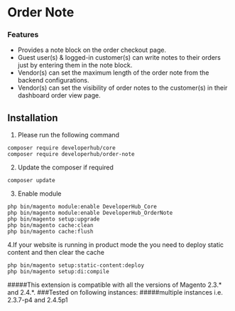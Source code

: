 [//]: # (File format based on https://www.makeareadme.com/)

# Order Note
### Features
* Provides a note block on the order checkout page.
* Guest user(s) & logged-in customer(s) can write notes to their orders just by
entering them in the note block.
* Vendor(s) can set the maximum length of the order note from the backend
configurations.
* Vendor(s) can set the visibility of order notes to the customer(s) in their dashboard
order view page.


## Installation

1. Please run the following command
```shell
composer require developerhub/core
composer require developerhub/order-note
```

2. Update the composer if required
```shell
composer update
```

3. Enable module
```shell
php bin/magento module:enable DeveloperHub_Core
php bin/magento module:enable DeveloperHub_OrderNote
php bin/magento setup:upgrade
php bin/magento cache:clean
php bin/magento cache:flush
```
4.If your website is running in product mode the you need to deploy static content and
then clear the cache
```shell
php bin/magento setup:static-content:deploy
php bin/magento setup:di:compile
```



#####This extension is compatible with all the versions of Magento 2.3.* and 2.4.*. 
###Tested on following instances:
#####multiple instances i.e. 2.3.7-p4 and 2.4.5p1
